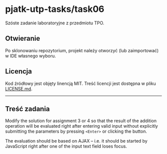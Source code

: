 # pjatk-utp-tasks/task06

Szóste zadanie laboratoryjne z przedmiotu TPO.

## Otwieranie

Po sklonowaniu repozytorium, projekt należy otworzyć (lub zaimportować) w IDE własnego wyboru.

## Licencja

Kod źródłowy jest objęty linencją MIT. Treść licencji jest dostępna w pliku [LICENSE.md](../LICENSE.md).

---

## Treść zadania

Modify the solution for assignment 3 or 4 so that the result of the addition operation will be evaluated right after entering valid input without explicitly submitting the parameters by pressing `<Enter>` or clicking the button.

The evaluation should be based on AJAX – i.e. it should be started by JavaScript right after one of the input text field loses focus.
